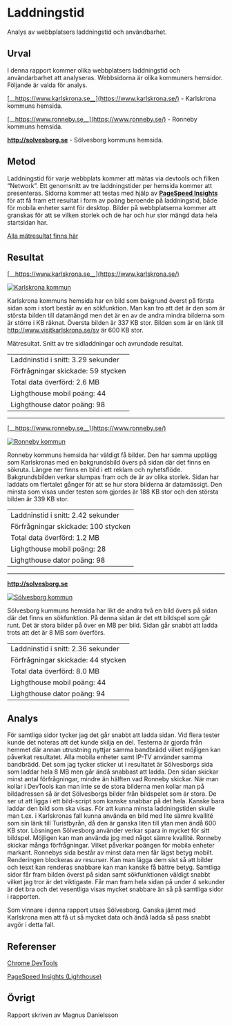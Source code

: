 ---
---
Laddningstid
=========================

Analys av webbplatsers laddningstid och användbarhet.

Urval
-----------------------


I denna rapport kommer olika webbplatsers laddningstid och användarbarhet att analyseras. Webbsidorna är olika kommuners hemsidor. Följande är valda för analys.

[__https://www.karlskrona.se__](https://www.karlskrona.se/) - Karlskrona kommuns hemsida.

[__https://www.ronneby.se__](https://www.ronneby.se/) - Ronneby kommuns hemsida.

[__http://solvesborg.se__](http://solvesborg.se/) - Sölvesborg kommuns hemsida.



Metod
-----------------------

Laddningstid för varje webbplats kommer att mätas via devtools och filken “Network”. Ett genomsnitt av tre laddningstider per hemsida kommer att presenteras. Sidorna kommer att testas med hjälp av [__PageSpeed Insights__](https://developers.google.com/speed/pagespeed/insights/) för att få fram ett resultat i form av poäng beroende på laddningstid, både för mobila enheter samt för desktop. Bilder på webbplatserna kommer att granskas för att se vilken storlek och de har och hur stor mängd data hela startsidan har.

[Alla mätresultat finns här](https://docs.google.com/spreadsheets/d/1Ffmh4Do6mlGD-tf81b0xWe7Xmg8wcbSWx-PsfO5wYCM/edit?usp=sharing)

Resultat
-----------------------

[__https://www.karlskrona.se__](https://www.karlskrona.se/)

<a href="image/karlskrona.png"><img src="image/karlskrona.png" alt="Karlskrona kommun"></a>

Karlskrona kommuns hemsida har en bild som bakgrund överst på första sidan som i stort består av en sökfunktion. Man kan tro att det är den som är största bilden till datamängd men det är en av de andra mindra bilderna som är större i KB räknat. Översta bilden är 337 KB stor. Bilden som är en länk till http://www.visitkarlskrona.se/sv är 600 KB stor.

Mätresultat. Snitt av tre sidladdningar och avrundade resultat.
<table>
<tr>
<td>Laddninstid i snitt: 3.29 sekunder
</tr>
<tr>
<td>Förfrågningar skickade: 59 stycken
</tr>
<tr>
<td>Total data överförd: 2.6 MB
</tr>
<tr>
<td>Lighgthouse mobil poäng: 44
</tr>
<tr>
<td>Lighgthouse dator poäng: 98
</tr>
</table>

-------

[__https://www.ronneby.se__](https://www.ronneby.se/)

<a href="image/ronneby.png"><img src="image/ronneby.png" alt="Ronneby kommun"></a>

Ronneby kommuns hemsida har väldigt få bilder. Den har samma upplägg som Karlskronas med en bakgrundsbild övers på sidan där det finns en sökruta. Längre ner finns en bild i ett reklam och nyhetsflöde. Bakgrundsbilden verkar slumpas fram och de är av olika storlek. Sidan har laddats om flertalet gånger för att se hur stora bilderna är datamässigt. Den minsta som visas under testen som gjordes är 188 KB stor och den största bilden är 339 KB stor.

<table>
<tr>
<td>Laddninstid i snitt: 2.42 sekunder
</tr>
<tr>
<td>Förfrågningar skickade: 100 stycken
</tr>
<tr>
<td>Total data överförd: 1.2 MB
</tr>
<tr>
<td>Lighgthouse mobil poäng: 28
</tr>
<tr>
<td>Lighgthouse dator poäng: 98
</tr>
</table>

-------

[__http://solvesborg.se__](http://solvesborg.se/)

<a href="image/solvesborg.png"><img src="image/solvesborg.png" alt="Sölvesborg kommun"></a>

Sölvesborg kummuns hemsida har likt de andra två en bild övers på sidan där det finns en sökfunktion. På denna sidan är det ett bildspel som går runt. Det är stora bilder på över en MB per bild. Sidan går snabbt att ladda trots att det är 8 MB som överförs.


<table>
<tr>
<td>Laddninstid i snitt: 2.36 sekunder
</tr>
<tr>
<td>Förfrågningar skickade: 44 stycken
</tr>
<tr>
<td>Total data överförd: 8.0 MB
</tr>
<tr>
<td>Lighgthouse mobil poäng: 44
</tr>
<tr>
<td>Lighgthouse dator poäng: 94
</tr>
</table>

Analys
-----------------------

För samtliga sidor tycker jag det går snabbt att ladda sidan. Vid flera tester kunde det noteras att det kunde skilja en del. Testerna är gjorda från hemmet där annan utrustning nyttjar samma bandbrädd vilket möjligen kan påverkat resultatet. Alla mobila enheter samt IP-TV använder samma bandbrädd. Det som jag tycker sticker ut i resultatet är Sölvesborgs sida som laddar hela 8 MB men går ändå snabbast att ladda. Den sidan skickar minst antal förfrågningar, mindre än hälften vad Ronneby skickar. När man kollar i DevTools kan man inte se de stora bilderna men kollar man på bildadressen så är det Sölvesborgs bilder från bildspelet som är stora. De ser ut att ligga i ett bild-script som kanske snabbar på det hela. Kanske bara laddar den bild som ska visas.
För att kunna minsta laddningstiden skulle man t.ex. i Karlskronas fall kunna använda en bild med lite sämre kvallité som sin länk till Turistbyrån, då den är ganska liten till ytan men ändå 600 KB stor.
Lösningen Sölvesborg använder verkar spara in mycket för sitt bildspel. Möjligen kan man använda jpg med något sämre kvallité.
Ronneby skickar många förfrågningar. Vilket påverkar poängen för mobila enheter markant. Ronnebys sida består av minst data men får lägst betyg mobilt. Renderingen blockeras av resurser. Kan man lägga dem sist så att bilder och tesxt kan renderas snabbare kan man kanske få bättre betyg.
Samtliga sidor får fram bilden överst på sidan samt sökfunktionen väldigt snabbt vilket jag tror är det viktigaste. Får man fram hela sidan på under 4 sekunder är det bra och det vesentliga visas mycket snabbare än så på samtliga sidor i rapporten.

Som vinnare i denna rapport utses Sölvesborg.
Ganska jämnt med Karlskrona men att få ut så mycket data och ändå ladda så pass snabbt avgör i detta fall.


Referenser
-----------------------

[Chrome DevTools](https://developers.google.com/web/tools/chrome-devtools/)

[PageSpeed Insights (Lighthouse)](https://developers.google.com/speed/pagespeed/insights/?hl=sv)

Övrigt
-----------------------

Rapport skriven av Magnus Danielsson
